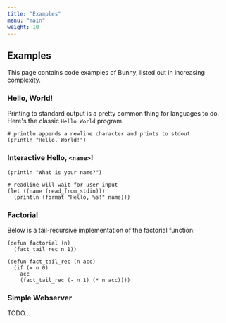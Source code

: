 ```yaml
---
title: "Examples"
menu: "main"
weight: 10
---
```


## Examples

This page contains code examples of Bunny, listed out in increasing complexity.

### Hello, World!

Printing to standard output is a pretty common thing for languages to do. Here's the classic `Hello World` program.

```
# println appends a newline character and prints to stdout
(println "Hello, World!")
```

### Interactive Hello, `<name>`!

```
(println "What is your name?")

# readline will wait for user input
(let ((name (read_from_stdin)))
  (println (format "Hello, %s!" name)))
```

### Factorial

Below is a tail-recursive implementation of the factorial function:

```
(defun factorial (n)
  (fact_tail_rec n 1))

(defun fact_tail_rec (n acc)
  (if (= n 0)
    acc
    (fact_tail_rec (- n 1) (* n acc))))
```

### Simple Webserver

TODO...
